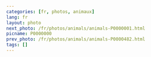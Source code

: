 ```yaml
---
categories: [fr, photos, animaux]
lang: fr
layout: photo
next_photo: /fr/photos/animals/animals-P0000001.html
picname: P0000000
prev_photo: /fr/photos/animals/animals-P0000482.html
tags: []
---
```

